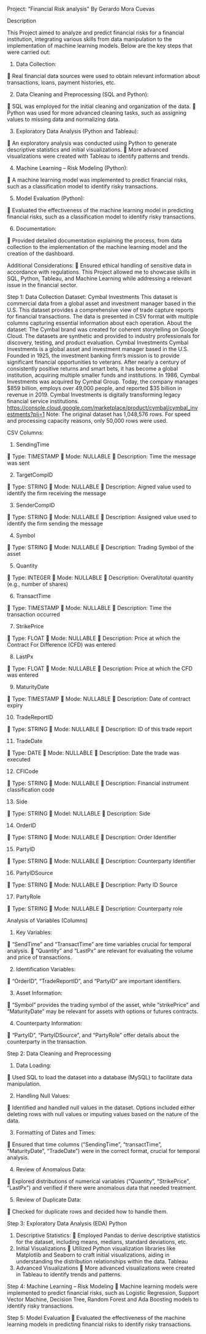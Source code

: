 Project: “Financial Risk analysis"
By Gerardo Mora Cuevas

Description

This Project aimed to analyze and predict financial risks for a financial institution, integrating various skills from data manipulation to the implementation of machine learning models. Below are the key steps that were carried out:

1.	Data Collection:

	Real financial data sources were used to obtain relevant information about transactions, loans, payment histories, etc.

2.	Data Cleaning and Preprocessing (SQL and Python):

	SQL was employed for the initial cleaning and organization of the data.
	Python was used for more advanced cleaning tasks, such as assigning values to missing data and normalizing data.

3.	Exploratory Data Analysis (Python and Tableau):

	An exploratory analysis was conducted using Python to generate descriptive statistics and initial visualizations.
	More advanced visualizations were created with Tableau to identify patterns and trends.

4.	Machine Learning – Risk Modeling (Python):

	A machine learning model was implemented to predict financial risks, such as a classification model to identify risky transactions.

5.	Model Evaluation (Python):

	Evaluated the effectiveness of the machine learning model in predicting financial risks, such as a classification model to identify risky transactions.

6.	Documentation:

	Provided detailed documentation explaining the process, from data collection to the implementation of the machine learning model and the creation of the dashboard.

Additional Considerations:
	Ensured ethical handling of sensitive data in accordance with regulations. 
This Project allowed me to showcase skills in SQL, Python, Tableau, and Machine Learning while addressing a relevant issue in the financial sector.

Step 1: Data Collection
Dataset: Cymbal Investments
This dataset is commercial data from a global asset and investment manager based in the U.S. This dataset provides a comprehensive view of trade capture reports for financial transactions. The data is presented in CSV format with multiple columns capturing essential information about each operation.
About the dataset:
The Cymbal brand was created for coherent storytelling on Google Cloud. The datasets are synthetic and provided to industry professionals for discovery, testing, and product evaluation.
Cymbal Investments
Cymbal Investments is a global asset and investment manager based in the U.S. Founded in 1925, the investment banking firm’s mission is to provide significant financial opportunities to veterans. After nearly a century of consistently positive returns and smart bets, it has become a global institution, acquiring multiple smaller funds and institutions. In 1986, Cymbal Investments was acquired by Cymbal Group. Today, the company manages $859 billion, employs over 49,000 people, and reported $35 billion in revenue in 2019. Cymbal Investments is digitally transforming legacy financial service institutions.
https://console.cloud.google.com/marketplace/product/cymbal/cymbal_investments?pli=1
Note: The original dataset has 1,048,576 rows. For speed and processing capacity reasons, only 50,000 rows were used.

CSV Columns:
1.	SendingTime

	Type: TIMESTAMP
	Mode: NULLABLE
	Description: Time the message was sent

2.	TargetCompID

	Type: STRING
	Mode: NULLABLE
	Description: Aigned value used to identify the firm receiving the message

3.	SenderCompID

	Type: STRING
	Mode: NULLABLE
	Description: Assigned value used to identify the firm sending the message

4.	Symbol

	Type: STRING
	Mode: NULLABLE
	Description: Trading Symbol of the asset

5.	Quantity

	Type: INTEGER
	Mode: NULLABLE
	Description: Overall/total quantity (e.g., number of shares)


6.	TransactTime

	Type: TIMESTAMP
	Mode: NULLABLE
	Description: Time the transaction occurred

7.	StrikePrice

	Type: FLOAT
	Mode: NULLABLE
	Description: Price at which the Contract For Difference (CFD) was entered

8.	LastPx

	Type: FLOAT
	Mode: NULLABLE
	Description: Price at which the CFD was entered

9.	MaturityDate

	Type: TIMESTAMP
	Mode: NULLABLE
	Description: Date of contract expiry

10.	TradeReportID

	Type: STRING
	Mode: NULLABLE
	Description: ID of this trade report

11.	TradeDate

	Type: DATE
	Mode: NULLABLE
	Description: Date the trade was executed

12.	CFICode

	Type: STRING
	Mode: NULLABLE
	Description: Financial instrument classification code


13.	Side

	Type: STRING
	Model: NULLABLE
	Description: Side


14.	OrderID

	Type: STRING
	Mode: NULLABLE
	Description: Order Identifier

15.	PartyID

	Type: STRING
	Mode: NULLABLE
	Description: Counterparty Identifier

16.	PartyIDSource

	Type: STRING
	Mode: NULLABLE
	Description: Party ID Source

17.	PartyRole

	Type: STRING
	Mode: NULLABLE
	Description: Counterparty role

Analysis of Variables (Columns)
1.	Key Variables:

	“SendTime” and “TransactTime” are time variables crucial for temporal analysis.
	“Quantity” and “LastPx” are relevant for evaluating the volume and price of transactions.

2.	Identification Variables:

	“OrderID”, “TradeReportID”, and “PartyID” are important identifiers.

3.	Asset Information:

	“Symbol” provides the trading symbol of the asset, while “strikePrice” and “MaturityDate” may be relevant for assets with options or futures contracts.

4.	Counterparty Information:

	“PartyID”, “PartyIDSource”, and “PartyRole” offer details about the counterparty in the transaction.











Step 2: Data Cleaning and Preprocessing
1.	Data Loading:

	Used SQL to load the dataset into a database (MySQL) to facilitate data manipulation.

2.	Handling Null Values:

	Identified and handled null values in the dataset. Options included either deleting rows with null values or imputing values based on the nature of the data.

3.	Formatting of Dates and Times:

	Ensured that time columns (“SendingTime”, “transactTime”, “MaturityDate”, “TradeDate”) were in the correct format, crucial for temporal analysis.

4.	Review of Anomalous Data:

	Explored distributions of numerical variables (“Quantity”, “StrikePrice”, “LastPx”) and verified if there were anomalous data that needed treatment.

5.	Review of Duplicate Data:

	Checked for duplicate rows and decided how to handle them.














Step 3: Exploratory Data Analysis (EDA)
Python
1.	Descriptive Statistics:
	Employed Pandas to derive descriptive statistics for the dataset, including means, medians, standard deviations, etc.
2.	Initial Visualizations
	Utilized Python visualization libraries like Matplotlib and Seaborn to craft initial visualizations, aiding in understanding the distribution relationships within the data.
Tableau
1.	Advanced Visualizations
	More advanced visualizations were created in Tableau to identify trends and patterns.


Step 4: Machine Learning – Risk Modeling
	Machine learning models were implemented to predict financial risks, such as Logistic Regression, Support Vector Machine, Decision Tree, Random Forest and Ada Boosting models to identify risky transactions.

Step 5: Model Evaluation
	Evaluated the effectiveness of the machine learning models in predicting financial risks to identify risky transactions.

